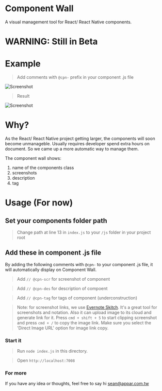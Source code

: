 # Component Wall
A visual management tool for React/ React Native components.

# WARNING: Still in Beta

# Example

> Add comments with `@cpn-` prefix in your component .js file

<img src="https://www.evernote.com/l/AGx-aXG8-7FAk7qwEh85shTaZi9A2vx9SrkB/image.png" alt="Screenshot">

> Result

<img src="http://i.imgur.com/cWCDXhP.png" alt="Screenshot">

# Why?
As the React/ React Native project getting larger, the components will soon become unmanageble. Usually requires developer spend extra hours on document. So we came up a more automatic way to manage them.

The component wall shows:

1. name of the components class
2. screenshots 
3. description
4. tag

# Usage (For now)

## Set your components folder path
> Change path at line 13 in `index.js` to your `/js` folder in your project root


## Add these  in component .js file

By adding the following comments with `@cpn-` to your component .js file, it will automatically display on Component Wall.

> Add `// @cpn-scr` for screenshot of component

> Add `// @cpn-des` for description of compoent

> Add `// @cpn-tag` for tags of component (underconstruction)

> Note: for screenshot links, we use [Evernote Skitch](https://evernote.com/intl/zh-tw/skitch/). It's a great tool for screenshots and notation. Also it can upload image to its cloud and generate link for it. Press `cmd + shift + 5` to start clipping screenshot and press `cmd + /` to copy the image link. Make sure you select the 'Direct Image URL' option for image link copy.

### Start it

> Run `node index.js` in this directory.

> Open `http://localhost:7008`

### For more
If you have any idea or thoughts, feel free to say hi <sean@appar.com.tw>